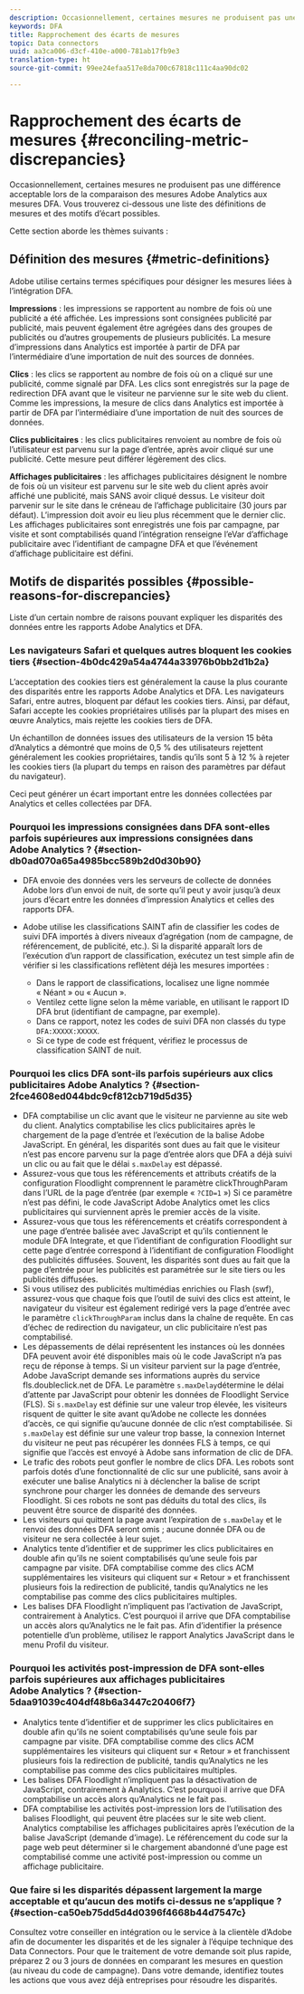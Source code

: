 ```yaml
---
description: Occasionnellement, certaines mesures ne produisent pas une différence acceptable lors de la comparaison des mesures Adobe Analytics aux mesures DFA. Vous trouverez ci-dessous une liste des définitions de mesures et des motifs d’écart possibles.
keywords: DFA
title: Rapprochement des écarts de mesures
topic: Data connectors
uuid: aa3ca006-d3cf-410e-a000-781ab17fb9e3
translation-type: ht
source-git-commit: 99ee24efaa517e8da700c67818c111c4aa90dc02

---
```



# Rapprochement des écarts de mesures {#reconciling-metric-discrepancies}

Occasionnellement, certaines mesures ne produisent pas une différence acceptable lors de la comparaison des mesures Adobe Analytics aux mesures DFA. Vous trouverez ci-dessous une liste des définitions de mesures et des motifs d’écart possibles.

Cette section aborde les thèmes suivants :

## Définition des mesures {#metric-definitions}

Adobe utilise certains termes spécifiques pour désigner les mesures liées à l’intégration DFA.

**Impressions** : les impressions se rapportent au nombre de fois où une publicité a été affichée. Les impressions sont consignées publicité par publicité, mais peuvent également être agrégées dans des groupes de publicités ou d’autres groupements de plusieurs publicités. La mesure d’impressions dans Analytics est importée à partir de DFA par l’intermédiaire d’une importation de nuit des sources de données.

**Clics** : les clics se rapportent au nombre de fois où on a cliqué sur une publicité, comme signalé par DFA. Les clics sont enregistrés sur la page de redirection DFA avant que le visiteur ne parvienne sur le site web du client. Comme les impressions, la mesure de clics dans Analytics est importée à partir de DFA par l’intermédiaire d’une importation de nuit des sources de données.

**Clics publicitaires** : les clics publicitaires renvoient au nombre de fois où l’utilisateur est parvenu sur la page d’entrée, après avoir cliqué sur une publicité. Cette mesure peut différer légèrement des clics.

**Affichages publicitaires** : les affichages publicitaires désignent le nombre de fois où un visiteur est parvenu sur le site web du client après avoir affiché une publicité, mais SANS avoir cliqué dessus. Le visiteur doit parvenir sur le site dans le créneau de l’affichage publicitaire (30 jours par défaut). L’impression doit avoir eu lieu plus récemment que le dernier clic. Les affichages publicitaires sont enregistrés une fois par campagne, par visite et sont comptabilisés quand l’intégration renseigne l’eVar d’affichage publicitaire avec l’identifiant de campagne DFA et que l’événement d’affichage publicitaire est défini.

## Motifs de disparités possibles {#possible-reasons-for-discrepancies}

Liste d’un certain nombre de raisons pouvant expliquer les disparités des données entre les rapports Adobe Analytics et DFA.

### Les navigateurs Safari et quelques autres bloquent les cookies tiers {#section-4b0dc429a54a4744a33976b0bb2d1b2a}

L’acceptation des cookies tiers est généralement la cause la plus courante des disparités entre les rapports Adobe Analytics et DFA. Les navigateurs Safari, entre autres, bloquent par défaut les cookies tiers. Ainsi, par défaut, Safari accepte les cookies propriétaires utilisés par la plupart des mises en œuvre Analytics, mais rejette les cookies tiers de DFA.

Un échantillon de données issues des utilisateurs de la version 15 bêta d’Analytics a démontré que moins de 0,5 % des utilisateurs rejettent généralement les cookies propriétaires, tandis qu’ils sont 5 à 12 % à rejeter les cookies tiers (la plupart du temps en raison des paramètres par défaut du navigateur).

Ceci peut générer un écart important entre les données collectées par Analytics et celles collectées par DFA.

### Pourquoi les impressions consignées dans DFA sont-elles parfois supérieures aux impressions consignées dans Adobe Analytics ? {#section-db0ad070a65a4985bcc589b2d0d30b90}

* DFA envoie des données vers les serveurs de collecte de données Adobe lors d’un envoi de nuit, de sorte qu’il peut y avoir jusqu’à deux jours d’écart entre les données d’impression Analytics et celles des rapports DFA.
* Adobe utilise les classifications SAINT afin de classifier les codes de suivi DFA importés à divers niveaux d’agrégation (nom de campagne, de référencement, de publicité, etc.). Si la disparité apparaît lors de l’exécution d’un rapport de classification, exécutez un test simple afin de vérifier si les classifications reflètent déjà les mesures importées :

   * Dans le rapport de classifications, localisez une ligne nommée « Néant » ou « Aucun ».
   * Ventilez cette ligne selon la même variable, en utilisant le rapport ID DFA brut (identifiant de campagne, par exemple).
   * Dans ce rapport, notez les codes de suivi DFA non classés du type `DFA:XXXXX:XXXXX`.
   * Si ce type de code est fréquent, vérifiez le processus de classification SAINT de nuit.

### Pourquoi les clics DFA sont-ils parfois supérieurs aux clics publicitaires Adobe Analytics ? {#section-2fce4608ed044bdc9cf812cb719d5d35}

* DFA comptabilise un clic avant que le visiteur ne parvienne au site web du client. Analytics comptabilise les clics publicitaires après le chargement de la page d’entrée et l’exécution de la balise Adobe JavaScript. En général, les disparités sont dues au fait que le visiteur n’est pas encore parvenu sur la page d’entrée alors que DFA a déjà suivi un clic ou au fait que le délai `s.maxDelay` est dépassé.
* Assurez-vous que tous les référencements et attributs créatifs de la configuration Floodlight comprennent le paramètre clickThroughParam dans l’URL de la page d’entrée (par exemple « `?CID=1` ») Si ce paramètre n’est pas défini, le code JavaScript Adobe Analytics omet les clics publicitaires qui surviennent après le premier accès de la visite.
* Assurez-vous que tous les référencements et créatifs correspondent à une page d’entrée balisée avec JavaScript et qu’ils contiennent le module DFA Integrate, et que l’identifiant de configuration Floodlight sur cette page d’entrée correspond à l’identifiant de configuration Floodlight des publicités diffusées. Souvent, les disparités sont dues au fait que la page d’entrée pour les publicités est paramétrée sur le site tiers ou les publicités diffusées.
* Si vous utilisez des publicités multimédias enrichies ou Flash (swf), assurez-vous que chaque fois que l’outil de suivi des clics est atteint, le navigateur du visiteur est également redirigé vers la page d’entrée avec le paramètre `clickThroughParam` inclus dans la chaîne de requête. En cas d’échec de redirection du navigateur, un clic publicitaire n’est pas comptabilisé.
* Les dépassements de délai représentent les instances où les données DFA peuvent avoir été disponibles mais où le code JavaScript n’a pas reçu de réponse à temps. Si un visiteur parvient sur la page d’entrée, Adobe JavaScript demande ses informations auprès du service fls.doubleclick.net de DFA. Le paramètre `s.maxDelay`détermine le délai d’attente par JavaScript pour obtenir les données de Floodlight Service (FLS). Si `s.maxDelay` est définie sur une valeur trop élevée, les visiteurs risquent de quitter le site avant qu’Adobe ne collecte les données d’accès, ce qui signifie qu’aucune donnée de clic n’est comptabilisée. Si `s.maxDelay` est définie sur une valeur trop basse, la connexion Internet du visiteur ne peut pas récupérer les données FLS à temps, ce qui signifie que l’accès est envoyé à Adobe sans information de clic de DFA.
* Le trafic des robots peut gonfler le nombre de clics DFA. Les robots sont parfois dotés d’une fonctionnalité de clic sur une publicité, sans avoir à exécuter une balise Analytics ni à déclencher la balise de script synchrone pour charger les données de demande des serveurs Floodlight. Si ces robots ne sont pas déduits du total des clics, ils peuvent être source de disparité des données.
* Les visiteurs qui quittent la page avant l’expiration de `s.maxDelay` et le renvoi des données DFA seront omis ; aucune donnée DFA ou de visiteur ne sera collectée à leur sujet.
* Analytics tente d’identifier et de supprimer les clics publicitaires en double afin qu’ils ne soient comptabilisés qu’une seule fois par campagne par visite. DFA comptabilise comme des clics ACM supplémentaires les visiteurs qui cliquent sur « Retour » et franchissent plusieurs fois la redirection de publicité, tandis qu’Analytics ne les comptabilise pas comme des clics publicitaires multiples.
* Les balises DFA Floodlight n’impliquent pas l’activation de JavaScript, contrairement à Analytics. C’est pourquoi il arrive que DFA comptabilise un accès alors qu’Analytics ne le fait pas. Afin d’identifier la présence potentielle d’un problème, utilisez le rapport Analytics JavaScript dans le menu Profil du visiteur.

### Pourquoi les activités post-impression de DFA sont-elles parfois supérieures aux affichages publicitaires Adobe Analytics ? {#section-5daa91039c404df48b6a3447c20406f7}

* Analytics tente d’identifier et de supprimer les clics publicitaires en double afin qu’ils ne soient comptabilisés qu’une seule fois par campagne par visite. DFA comptabilise comme des clics ACM supplémentaires les visiteurs qui cliquent sur « Retour » et franchissent plusieurs fois la redirection de publicité, tandis qu’Analytics ne les comptabilise pas comme des clics publicitaires multiples.
* Les balises DFA Floodlight n’impliquent pas la désactivation de JavaScript, contrairement à Analytics. C’est pourquoi il arrive que DFA comptabilise un accès alors qu’Analytics ne le fait pas.
* DFA comptabilise les activités post-impression lors de l’utilisation des balises Floodlight, qui peuvent être placées sur le site web client. Analytics comptabilise les affichages publicitaires après l’exécution de la balise JavaScript (demande d’image). Le référencement du code sur la page web peut déterminer si le chargement abandonné d’une page est comptabilisé comme une activité post-impression ou comme un affichage publicitaire.

### Que faire si les disparités dépassent largement la marge acceptable et qu’aucun des motifs ci-dessus ne s’applique ? {#section-ca50eb75dd5d4d0396f4668b44d7547c}

Consultez votre conseiller en intégration ou le service à la clientèle d’Adobe afin de documenter les disparités et de les signaler à l’équipe technique des Data Connectors. Pour que le traitement de votre demande soit plus rapide, préparez 2 ou 3 jours de données en comparant les mesures en question (au niveau du code de campagne). Dans votre demande, identifiez toutes les actions que vous avez déjà entreprises pour résoudre les disparités.
